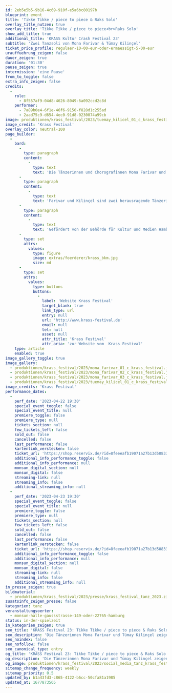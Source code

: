 ```yaml
---
id: 2eb5e5b5-9b16-4c69-910f-e5a6bc80197b
blueprint: event
title: 'Tikke Tikke / piece to piece & Raks Solo'
overlay_title_nutzen: true
overlay_title: 'Tikke Tikke / piece to piece<br>Raks Solo'
show_add_title: true
additional_title: 'KRASS Kultur Crash Festival 23'
subtitle: 'Zwei Tanzsoli von Mona Farivar & Tümay Kilinçel'
ticket_price_profile: regulaer-10-00-eur-oder-ermaessigt-5-00-eur
urauffuehrung_zeigen: false
dauer_zeigen: true
duration: '01:30'
pause_zeigen: true
intermission: 'eine Pause'
from_to_toggle: false
extra_info_zeigen: false
credits:
  -
    role:
      - 8f557af9-04d8-4626-8049-6a092ccd2c8d
    performer:
      - 7a89b0e4-6f1e-46f6-9150-f828d1c255ad
      - 2aad75c9-d654-4ec0-91d8-0230074a99cb
image: produktionen/krass_festival/2023/tuemay_kilicel_01_c_krass_festival.jpg
image_credit: 'Krass Festival'
overlay_color: neutral-100
page_builder:
  -
    bard:
      -
        type: paragraph
        content:
          -
            type: text
            text: 'Die Tänzerinnen und Chorografinnen Mona Farivar und Tümay Kilinçel zeigen zwei Tanzsoli, in denen sie traditionelle Stile, performative Elemente und Narrative zu einem neuen Ausdruck weiterentwickeln. In dem Dreiklang Vergangenheit, Heute, Zukunft entwerfen sie eine ganz eigene Bewegungswelt die gleichermaßen Verortung und Vision ist. Mit Witz, radikaler Dekonstruktion und Fragen nach Identitätsmodellen schaffen sie es, Bewegung und Körper als Kaleidoskop der Perspektiven zu nutzen und sowohl emotional als auch politisch zu inszenieren.'
      -
        type: paragraph
        content:
          -
            type: text
            text: 'Farivar und Kilinçel sind zwei herausragende Tänzerinnen-Persönlichkeiten, die uns ein ganz besonderes KRASS Highlight bescheren. '
      -
        type: paragraph
        content:
          -
            type: text
            text: 'Gefördert von der Behörde für Kultur und Medien Hamburg'
      -
        type: set
        attrs:
          values:
            type: figure
            image: extras/foerderer/krass_bkm.jpg
            size: md
      -
        type: set
        attrs:
          values:
            type: buttons
            buttons:
              -
                label: 'Website Krass Festival'
                target_blank: true
                link_type: url
                entry: null
                url: 'http://www.krass-festival.de'
                email: null
                tel: null
                asset: null
                attr_title: 'Krass Festival'
                attr_aria: 'zur Website vom  Krass Festival'
    type: article
    enabled: true
image_gallery_toggle: true
image_gallery:
  - produktionen/krass_festival/2023/mona_farivar_01_c_krass_festival.jpg
  - produktionen/krass_festival/2023/mona_farivar_02_c_krass_festival.jpg
  - produktionen/krass_festival/2023/mona_farivar_03_c_krass_festival.jpg
  - produktionen/krass_festival/2023/tuemay_kilicel_01_c_krass_festival.jpg
image_credits: 'Krass Festival'
performance_dates:
  -
    perf_date: '2023-04-22 19:30'
    special_event_toggle: false
    special_event_title: null
    premiere_toggle: false
    premiere_type: null
    tickets_section: null
    few_tickets_left: false
    sold_out: false
    cancelled: false
    last_performance: false
    kartenlink_verstecken: false
    ticket_url: 'https://shop.reservix.de/?id=8feeeafb19071a27b13d5083379d95183e9ab490f2f135faf80b2fecfc1ba00f2aba7ad8945f4a4292549eb86feddc1b&vID=7337&eventGrpID=429352&eventID=2079555'
    additional_info_performance_toggle: false
    additional_info_performance: null
    monsun_digital_section: null
    monsun_digital: false
    streaming-link: null
    streaming_info: false
    additional_streaming_info: null
  -
    perf_date: '2023-04-23 19:30'
    special_event_toggle: false
    special_event_title: null
    premiere_toggle: false
    premiere_type: null
    tickets_section: null
    few_tickets_left: false
    sold_out: false
    cancelled: false
    last_performance: false
    kartenlink_verstecken: false
    ticket_url: 'https://shop.reservix.de/?id=8feeeafb19071a27b13d5083379d95183e9ab490f2f135faf80b2fecfc1ba00f2aba7ad8945f4a4292549eb86feddc1b&vID=7337&eventGrpID=429352&eventID=2079556'
    additional_info_performance_toggle: false
    additional_info_performance: null
    monsun_digital_section: null
    monsun_digital: false
    streaming-link: null
    streaming_info: false
    additional_streaming_info: null
in_presse_zeigen: true
bildmaterial:
  - produktionen/krass_festival/2023/presse/krass_festival_tanz_2023.zip
zusatsinfo_zeigen_presse: false
kategorien: tanz
veranstaltungsoerter:
  - monsun-halle-gaussstrasse-149-oder-22765-hamburg
status: in-der-spielzeit
in_kategorien_zeigen: true
seo_title: 'KRASS Festival 23: Tikke Tikke / piece to piece & Raks Solo'
seo_description: 'Die Tänzerinnen Mona Farivar und Tümay Kilinçel zeigen zwei Tanzsoli, in denen sie traditionelle Stile, performative Elemente und Narrative weiterentwickeln.'
seo_noindex: false
seo_nofollow: false
seo_canonical_type: entry
og_title: 'KRASS Festival 23: Tikke Tikke / piece to piece & Raks Solo'
og_description: 'Die Tänzerinnen Mona Farivar und Tümay Kilinçel zeigen zwei Tanzsoli, in denen sie traditionelle Stile, performative Elemente und Narrative weiterentwickeln.'
og_image: produktionen/krass_festival/2023/social_media_tanz_krass_festival.jpg
sitemap_change_frequency: weekly
sitemap_priority: 0.5
updated_by: b1a43fd3-c865-4122-b6cc-50cfa81a1985
updated_at: 1677873565
---
```

